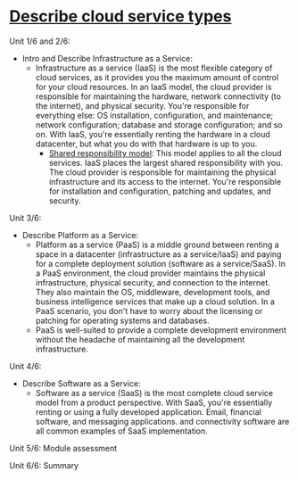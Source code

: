 # [Describe cloud service types](https://learn.microsoft.com/en-us/training/modules/describe-cloud-service-types/)

Unit 1/6 and 2/6:
  - Intro and Describe Infrastructure as a Service:
    - Infrastructure as a service (IaaS) is the most flexible category of cloud services, as it provides you the maximum amount of control for your cloud resources. In an IaaS model, the cloud provider is responsible for maintaining the hardware, network connectivity (to the internet), and physical security. You're responsible for everything else: OS installation, configuration, and maintenance; network configuration; database and storage configuration; and so on. With IaaS, you're essentially renting the hardware in a cloud datacenter, but what you do with that hardware is up to you.
      - [Shared responsibility model](https://learn.microsoft.com/en-us/azure/security/fundamentals/media/shared-responsibility/shared-responsibility.svg): This model applies to all the cloud services. IaaS places the largest shared responsibility with you. The cloud provider is responsible for maintaining the physical infrastructure and its access to the internet. You're responsible for installation and configuration, patching and updates, and security.

Unit 3/6:
  - Describe Platform as a Service:
    - Platform as a service (PaaS) is a middle ground between renting a space in a datacenter (infrastructure as a service/IaaS) and paying for a complete deployment solution (software as a service/SaaS). In a PaaS environment, the cloud provider maintains the physical infrastructure, physical security, and connection to the internet. They also maintain the OS, middleware, development tools, and business intelligence services that make up a cloud solution. In a PaaS scenario, you don't have to worry about the licensing or patching for operating systems and databases.
    - PaaS is well-suited to provide a complete development environment without the headache of maintaining all the development infrastructure.

Unit 4/6:
  - Describe Software as a Service:
    - Software as a service (SaaS) is the most complete cloud service model from a product perspective. With SaaS, you're essentially renting or using a fully developed application. Email, financial software, and messaging applications. and connectivity software are all common examples of SaaS implementation.

Unit 5/6: Module assessment

Unit 6/6: Summary
